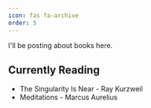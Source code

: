 ```yaml
---
icon: fas fa-archive
order: 5
---
```


I'll be posting about books here.

## Currently Reading
* The Singularity Is Near - Ray Kurzweil
* Meditations - Marcus Aurelius